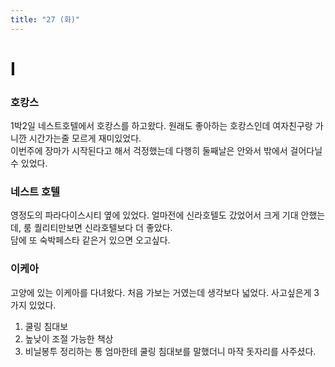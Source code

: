 ```yaml
---
title: "27 (화)"
---
```

# I
### 호캉스
1박2일 네스트호텔에서 호캉스를 하고왔다. 원래도 좋아하는 호캉스인데 여자친구랑 가니깐 시간가는줄 모르게 재미있었다.   
이번주에 장마가 시작된다고 해서 걱정했는데 다행히 둘째날은 안와서 밖에서 걸어다닐 수 있었다.
### 네스트 호텔
영정도의 파라다이스시티 옆에 있었다. 얼마전에 신라호텔도 갔었어서 크게 기대 안했는데, 룸 퀄리티만보면 신라호텔보다 더 좋았다.   
담에 또 숙박페스타 같은거 있으면 오고싶다. 
### 이케아
고양에 있는 이케아를 다녀왔다. 처음 가보는 거였는데 생각보다 넓었다. 사고싶은게 3가지 있었다.
1. 쿨링 침대보
2. 높낮이 조절 가능한 책상
3. 비닐봉투 정리하는 통
엄마한테 쿨링 침대보를 말했더니 마작 돗자리를 사주셨다.
